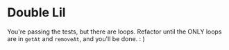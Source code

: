 # Double Lil

You're passing the tests, but there are loops. Refactor until the ONLY loops are in `getAt` and `removeAt`, and you'll be done. : )
